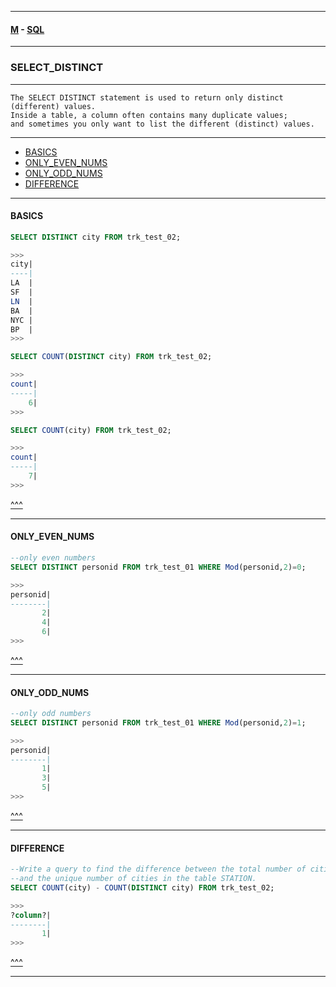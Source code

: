 
---

#### [M](https://github.com/ttltrk/TTT/blob/master/menu.md) - [SQL](https://github.com/ttltrk/TTT/blob/master/SQL/SQL.md)

---

### SELECT_DISTINCT

---

```
The SELECT DISTINCT statement is used to return only distinct (different) values.
Inside a table, a column often contains many duplicate values;
and sometimes you only want to list the different (distinct) values.
```

---

* [BASICS](#BASICS)
* [ONLY_EVEN_NUMS](#ONLY_EVEN_NUMS)
* [ONLY_ODD_NUMS](#ONLY_ODD_NUMS)
* [DIFFERENCE](#DIFFERENCE)

---

#### BASICS

```sql
SELECT DISTINCT city FROM trk_test_02;

>>>
city|
----|
LA  |
SF  |
LN  |
BA  |
NYC |
BP  |
>>>
```

```sql
SELECT COUNT(DISTINCT city) FROM trk_test_02;

>>>
count|
-----|
    6|
>>>
```

```sql
SELECT COUNT(city) FROM trk_test_02;

>>>
count|
-----|
    7|
>>>
```

[^^^](#SELECT_DISTINCT)

---

#### ONLY_EVEN_NUMS

```sql
--only even numbers
SELECT DISTINCT personid FROM trk_test_01 WHERE Mod(personid,2)=0;

>>>
personid|
--------|
       2|
       4|
       6|
>>>
```

[^^^](#SELECT_DISTINCT)

---

#### ONLY_ODD_NUMS

```sql
--only odd numbers
SELECT DISTINCT personid FROM trk_test_01 WHERE Mod(personid,2)=1;

>>>
personid|
--------|
       1|
       3|
       5|
>>>
```

[^^^](#SELECT_DISTINCT)

---

#### DIFFERENCE

```sql
--Write a query to find the difference between the total number of cities
--and the unique number of cities in the table STATION.
SELECT COUNT(city) - COUNT(DISTINCT city) FROM trk_test_02;

>>>
?column?|
--------|
       1|
>>>
```

[^^^](#SELECT_DISTINCT)

---
